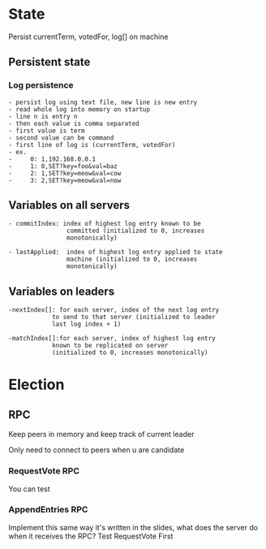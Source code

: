 # State

Persist currentTerm, votedFor, log[] on machine

## Persistent state 

### Log persistence
    - persist log using text file, new line is new entry
    - read whole log into memory on startup
    - line n is entry n
    - then each value is comma separated
    - first value is term
    - second value can be command
    - first line of log is (currentTerm, votedFor)
    - ex.
    -     0: 1,192.168.0.0.1
    -     1: 0,SET?key=foo&val=baz 
    -     2: 1,SET?key=meow&val=cow
    -     3: 2,SET?key=meow&val=now

## Variables on all servers
    - commitIndex: index of highest log entry known to be
                    committed (initialized to 0, increases
                    monotonically)
                    
    - lastApplied:  index of highest log entry applied to state
                    machine (initialized to 0, increases
                    monotonically)

## Variables on leaders
    -nextIndex[]: for each server, index of the next log entry
                to send to that server (initialized to leader
                last log index + 1)

    -matchIndex[]:for each server, index of highest log entry
                known to be replicated on server
                (initialized to 0, increases monotonically)


# Election

## RPC

Keep peers in memory and keep track of current leader

Only need to connect to peers when u are candidate

### RequestVote RPC

You can test

### AppendEntries RPC

Implement this same way it's written in the slides, what does the server do when it receives the RPC? Test RequestVote First




 